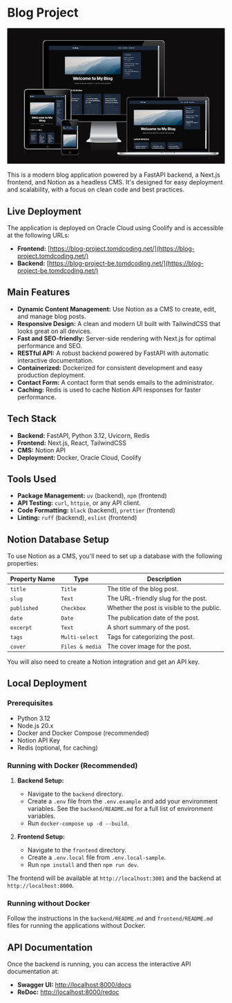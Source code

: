 # Blog Project

[![Blog Project Screenshot](./docs/blog-project.png)](https://blog-project.tomdcoding.net/)

This is a modern blog application powered by a FastAPI backend, a Next.js frontend, and Notion as a headless CMS. It's designed for easy deployment and scalability, with a focus on clean code and best practices.

## Live Deployment

The application is deployed on Oracle Cloud using Coolify and is accessible at the following URLs:

-   **Frontend:** [https://blog-project.tomdcoding.net/](https://blog-project.tomdcoding.net/)
-   **Backend:** [https://blog-project-be.tomdcoding.net/](https://blog-project-be.tomdcoding.net/)

## Main Features

-   **Dynamic Content Management:** Use Notion as a CMS to create, edit, and manage blog posts.
-   **Responsive Design:** A clean and modern UI built with TailwindCSS that looks great on all devices.
-   **Fast and SEO-friendly:** Server-side rendering with Next.js for optimal performance and SEO.
-   **RESTful API:** A robust backend powered by FastAPI with automatic interactive documentation.
-   **Containerized:** Dockerized for consistent development and easy production deployment.
-   **Contact Form:** A contact form that sends emails to the administrator.
-   **Caching:** Redis is used to cache Notion API responses for faster performance.

## Tech Stack

-   **Backend:** FastAPI, Python 3.12, Uvicorn, Redis
-   **Frontend:** Next.js, React, TailwindCSS
-   **CMS:** Notion API
-   **Deployment:** Docker, Oracle Cloud, Coolify

## Tools Used

-   **Package Management:** `uv` (backend), `npm` (frontend)
-   **API Testing:** `curl`, `httpie`, or any API client.
-   **Code Formatting:** `black` (backend), `prettier` (frontend)
-   **Linting:** `ruff` (backend), `eslint` (frontend)

## Notion Database Setup

To use Notion as a CMS, you'll need to set up a database with the following properties:

| Property Name | Type      | Description                               |
| ------------- | --------- | ----------------------------------------- |
| `title`       | `Title`   | The title of the blog post.               |
| `slug`        | `Text`    | The URL-friendly slug for the post.       |
| `published`   | `Checkbox`| Whether the post is visible to the public.|
| `date`        | `Date`    | The publication date of the post.         |
| `excerpt`     | `Text`    | A short summary of the post.              |
| `tags`        | `Multi-select` | Tags for categorizing the post.      |
| `cover`       | `Files & media` | The cover image for the post.       |

You will also need to create a Notion integration and get an API key.

## Local Deployment

### Prerequisites

-   Python 3.12
-   Node.js 20.x
-   Docker and Docker Compose (recommended)
-   Notion API Key
-   Redis (optional, for caching)

### Running with Docker (Recommended)

1.  **Backend Setup:**
    -   Navigate to the `backend` directory.
    -   Create a `.env` file from the `.env.example` and add your environment variables. See the `backend/README.md` for a full list of environment variables.
    -   Run `docker-compose up -d --build`.

2.  **Frontend Setup:**
    -   Navigate to the `frontend` directory.
    -   Create a `.env.local` file from `.env.local-sample`.
    -   Run `npm install` and then `npm run dev`.

The frontend will be available at `http://localhost:3001` and the backend at `http://localhost:8000`.

### Running without Docker

Follow the instructions in the `backend/README.md` and `frontend/README.md` files for running the applications without Docker.

## API Documentation

Once the backend is running, you can access the interactive API documentation at:

-   **Swagger UI:** [http://localhost:8000/docs](http://localhost:8000/docs)
-   **ReDoc:** [http://localhost:8000/redoc](http://localhost:8000/redoc)

